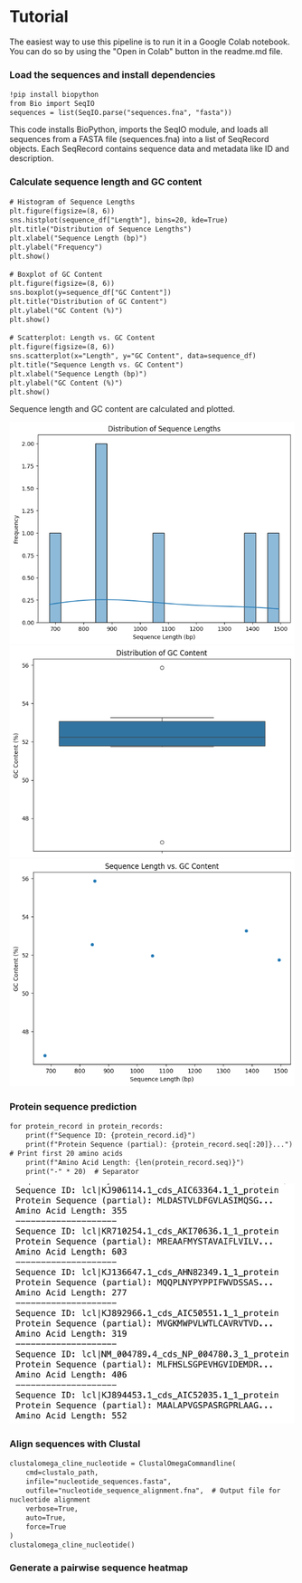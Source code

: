 # Tutorial

The easiest way to use this pipeline is to run it in a Google Colab notebook. You can do so by using the "Open in Colab" button in the readme.md file.

### Load the sequences and install dependencies

```
!pip install biopython
from Bio import SeqIO
sequences = list(SeqIO.parse("sequences.fna", "fasta"))
```
This code installs BioPython, imports the SeqIO module, and loads all sequences from a FASTA file (sequences.fna) into a list of SeqRecord objects. Each SeqRecord contains sequence data and metadata like ID and description.

### Calculate sequence length and GC content

```
# Histogram of Sequence Lengths
plt.figure(figsize=(8, 6))
sns.histplot(sequence_df["Length"], bins=20, kde=True)
plt.title("Distribution of Sequence Lengths")
plt.xlabel("Sequence Length (bp)")
plt.ylabel("Frequency")
plt.show()

# Boxplot of GC Content
plt.figure(figsize=(8, 6))
sns.boxplot(y=sequence_df["GC Content"])
plt.title("Distribution of GC Content")
plt.ylabel("GC Content (%)")
plt.show()

# Scatterplot: Length vs. GC Content
plt.figure(figsize=(8, 6))
sns.scatterplot(x="Length", y="GC Content", data=sequence_df)
plt.title("Sequence Length vs. GC Content")
plt.xlabel("Sequence Length (bp)")
plt.ylabel("GC Content (%)")
plt.show()
```

Sequence length and GC content are calculated and plotted.

![Image 1](image1.png)
![Image 2](image2.png)
![Image 3](image3.png)

### Protein sequence prediction
```
for protein_record in protein_records:
    print(f"Sequence ID: {protein_record.id}")
    print(f"Protein Sequence (partial): {protein_record.seq[:20]}...")  # Print first 20 amino acids
    print(f"Amino Acid Length: {len(protein_record.seq)}")
    print("-" * 20)  # Separator
```
![Image 4](protein_prediction_ss.png)

### Align sequences with Clustal
```
clustalomega_cline_nucleotide = ClustalOmegaCommandline(
    cmd=clustalo_path,
    infile="nucleotide_sequences.fasta",
    outfile="nucleotide_sequence_alignment.fna",  # Output file for nucleotide alignment
    verbose=True,
    auto=True,
    force=True
)
clustalomega_cline_nucleotide()
```
### Generate a pairwise sequence heatmap

